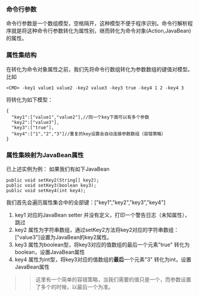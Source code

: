 ### 命令行参数 ###
命令行参数是一个数组模型，空格隔开，这种模型不便于程序识别。命令行解析程序就是将这种命令行参数转化为属性别，继而转化为命令对象(Action,JavaBean)的属性。

### 属性集结构 ###
在转化为命令对象属性之前，我们先将命令行数组转化为参数数组的键值对模型。
比如
```
<CMD> -key1 value1 value2 -key2 value3 -key3 true -key4 1 2 -key4 3
```
将转化为如下模型：
```
{
  "key1":["value1","value2"],//同一个key下面可以有多个参数
  "key2":["value3"],
  "key3":["true"],
  "key4":["1","2","3"]//重复的key设置会自动连接参数数组（容错策略）
}
```
### 属性集映射为JavaBean属性 ###
已上述实例为例：
如果我们有如下JavaBean
```
public void setKey2(String[] key2);
public void setKey3(boolean key3);
public void setKey4(int key4);
```
我们首先会遍历属性集合中的全部键：["key1","key2","key3","key4"]
  1. key1 对应的JavaBean setter 并没有定义，打印一个警告日志（未知属性），跳过
  1. key2 属性为字符串数组，通过setKey2方法将key2对应的字符串数组：["value3"]设置为JavaBean的key2属性。
  1. key3 属性为boolean型，将key3对应的值数组的最后一个元素"true" 转化为boolean，设置JavaBean属性
  1. key4 属性为int型，将key3对应的值数组的**最后**一个元素"3" 转化为int，设置JavaBean属性
> > 这里有一个简单的容错策略，当我们需要的值只是一个，而参数设置了多个的时候，以最后一个为准。
